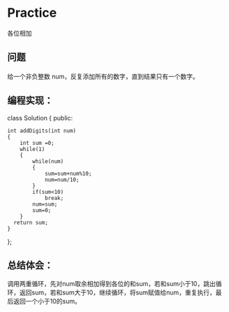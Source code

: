 # Practice
各位相加
## 问题
#### 
给一个非负整数 num，反复添加所有的数字，直到结果只有一个数字。
## 编程实现：
class Solution {
public:

    int addDigits(int num) 
    {
        int sum =0;
        while(1)
        {
            while(num)
            {
                sum=sum+num%10;
                num=num/10;
            }
            if(sum<10)
                break;
            num=sum;
            sum=0;
        }
      return sum; 
    }
};
## 总结体会：
调用两重循环，先对num取余相加得到各位的和sum，若和sum小于10，跳出循环，返回sum，若和sum大于10，继续循环，将sum赋值给num，重复执行，最后返回一个小于10的sum。